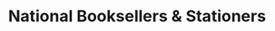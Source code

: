 ---
title: "National Booksellers & Stationers"
url: /karachi/national-booksellers-and-stationers/
shop: office supplies
---